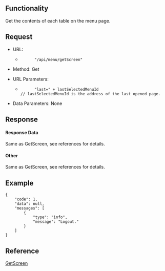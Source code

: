 ## Functionality

Get the contents of each table on the menu page.

## Request

  * URL: 
    *           "/api/menu/getScreen"
        

  

  * Method: Get

  

  * URL Parameters: 
    *           "last=" + lastSelectedMenuId
          // lastSelectedMenuId is the address of the last opened page.
        

  

  * Data Parameters: None

## Response

#### Response Data

Same as GetScreen, see references for details.

#### Other

Same as GetScreen, see references for details.

## Example

    
    
    {
        "code": 1,
        "data": null,
        "messages": [
            {
                "type": "info",
                "message": "Logout."
            }
        ]
    }
    

## Reference

[GetScreen](GetScreen.md "GetScreen")

